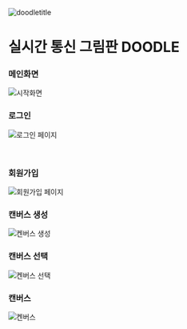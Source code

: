 ![doodletitle](https://github.com/1argeD/doodleSV/assets/94172354/ae411105-454b-415c-9837-422062d67fe4)
</br>
<h1>실시간 통신 그림판 DOODLE</h1>
</hr>
<h3>메인화면</h3>

![시작화면](https://github.com/1argeD/doodleSV/assets/94172354/fa528e60-7528-4938-8875-a5b1f725c4e7)

<h3>로그인</h3>

![로그인 페이지](https://github.com/1argeD/doodleSV/assets/94172354/819caffa-444c-4c07-b4ee-cdefda8d1f52)

</br>
<div>
<h3>회원가입</h3>
  
![회원가입 페이지](https://github.com/1argeD/doodleSV/assets/94172354/a6e78c58-1ace-44b3-9d9b-08f4f7cb1b9b)

</div>
<div>
<h3>캔버스 생성</h3>

![켄버스 생성](https://github.com/1argeD/doodleSV/assets/94172354/7505d26a-6443-4971-ae96-a0c46cb45834)


</div>
<div>
<h3>캔버스 선택</h3>
  
![켄버스 선택](https://github.com/1argeD/doodleSV/assets/94172354/41ce475a-108f-4b71-910a-e04fb7bec6bc)
  
</div>

<h3>캔버스</h3>

![켄버스](https://github.com/1argeD/doodleSV/assets/94172354/53f7e6c8-11fc-4995-8233-c02b4b1d49ca)


